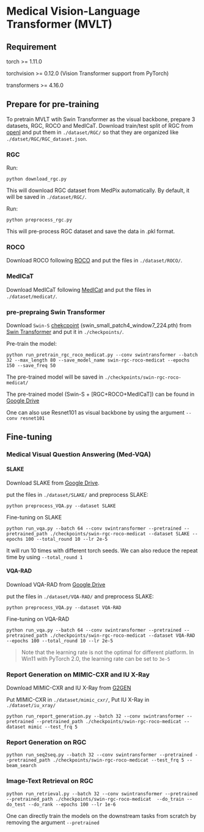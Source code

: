 # Medical Vision-Language Transformer (MVLT)

## Requirement
torch >= 1.11.0

torchvision >= 0.12.0 (Vision Transformer support from PyTorch)

transformers >= 4.16.0 

## Prepare for pre-training
To pretrain MVLT wtih Swin Transformer as the visual backbone, prepare 3 datasets, RGC, ROCO and MedICaT. Download  train/test split of RGC from [openI](https://openi.nlm.nih.gov/imgs/collections/RGC.zip) and put them in ```./dataset/RGC/``` so that they are organized like ```./datset/RGC/RGC_dataset.json```.
### RGC

Run:
```
python download_rgc.py
```
This will download RGC dataset from MedPix automatically. By default, it will be saved in ```./dataset/RGC/```.

Run:
```
python preprocess_rgc.py
```
This will pre-process RGC dataset and save the data in .pkl format.

### ROCO 
Download ROCO following [ROCO](https://github.com/razorx89/roco-dataset) and put the files in ```./dataset/ROCO/```.

### MedICaT
Download MedICaT following [MedICat](https://github.com/allenai/medicat) and put the files in ```./dataset/medicat/```.

### pre-prepraing Swin Transformer
Download ```Swin-S``` [chekcpoint](https://github.com/SwinTransformer/storage/releases/download/v1.0.0/swin_small_patch4_window7_224.pth) (swin_small_patch4_window7_224.pth) from [Swin Transformer](https://github.com/microsoft/Swin-Transformer) and put it in ```./checkpoints/```. 

Pre-train the model:
```
python run_pretrain_rgc_roco_medicat.py --conv swintransformer --batch 32 --max_length 80 --save_model_name swin-rgc-roco-medicat --epochs 150 --save_freq 50
```
The pre-trained model will be saved in ```./checkpoints/swin-rgc-roco-medicat/```

The pre-trained model (Swin-S + [RGC+ROCO+MedICaT]) can be found in [Google Drive](https://drive.google.com/file/d/1DKQ2IkULu_gfPBEPfD4vx72Vbx-49UU5/view?usp=share_link)

One can also use Resnet101 as visual backbone by using the argument ```--conv resnet101```

## Fine-tuning
### Medical Visual Question Answering (Med-VQA)
#### SLAKE
Download SLAKE from [Google Drive](https://drive.google.com/file/d/1TzZelZoS7IOUbEbNl_tPmv5uD7m5JnaQ/view?usp=sharing).

put the files in ```./dataset/SLAKE/``` and preprocess SLAKE:
```
python preprocess_VQA.py --dataset SLAKE
```
Fine-tuning on SLAKE
```
python run_vqa.py --batch 64 --conv swintransformer --pretrained --pretrained_path ./checkpoints/swin-rgc-roco-medicat --dataset SLAKE --epochs 100 --total_round 10 --lr 2e-5
```
It will run 10 times with different torch seeds. We can also reduce the repeat time by using ```--total_round 1```

#### VQA-RAD
Download VQA-RAD from [Google Drive](https://drive.google.com/file/d/1Dyp4ZlIYLyPK6hqJoTDKhAlbefjBj2BJ/view?usp=sharing)


put the files in ```./dataset/VQA-RAD/``` and preprocess SLAKE:
```
python preprocess_VQA.py --dataset VQA-RAD
```
Fine-tuning on VQA-RAD
```
python run_vqa.py --batch 64 --conv swintransformer --pretrained --pretrained_path ./checkpoints/swin-rgc-roco-medicat --dataset VQA-RAD --epochs 100 --total_round 10 --lr 2e-5
```
>Note that the learning rate is not the optimal for different platform. In Win11 with PyTorch 2.0, the learning rate can be set to ```3e-5```

### Report Generation on MIMIC-CXR and IU X-Ray
Download MIMIC-CXR and IU X-Ray from [G2GEN](https://github.com/cuhksz-nlp/R2Gen)

Put MIMIC-CXR in ```./dataset/mimic_cxr/```, Put IU X-Ray in ```./dataset/iu_xray/```

```
python run_report_generation.py --batch 32 --conv swintransformer --pretrained --pretrained_path ./checkpoints/swin-rgc-roco-medicat --dataset mimic --test_frq 5
```

### Report Generation on RGC
```
python run_seq2seq.py --batch 32 --conv swintransformer --pretrained --pretrained_path ./checkpoints/swin-rgc-roco-medicat --test_frq 5 --beam_search
```


### Image-Text Retrieval on RGC
```
python run_retrieval.py --batch 32 --conv swintransformer --pretrained --pretrained_path ./checkpoints/swin-rgc-roco-medicat  --do_train --do_test --do_rank --epochs 100 --lr 1e-6
```
One can directly train the models on the downstream tasks from scratch by removing the argument ```--pretrained```


